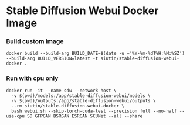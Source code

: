 # Stable Diffusion Webui Docker Image

### Build custom image

```
docker build --build-arg BUILD_DATE=$(date -u +'%Y-%m-%dT%H:%M:%SZ')  --build-arg BUILD_VERSION=latest -t siutin/stable-diffusion-webui-docker .
```

### Run with cpu only
```
docker run -it --name sdw --network host \
  -v $(pwd)/models:/app/stable-diffusion-webui/models \
  -v $(pwd)/outputs:/app/stable-diffusion-webui/outputs \
  --rm siutin/stable-diffusion-webui-docker \
  bash webui.sh --skip-torch-cuda-test --precision full --no-half --use-cpu SD GFPGAN BSRGAN ESRGAN SCUNet --all --share
```
